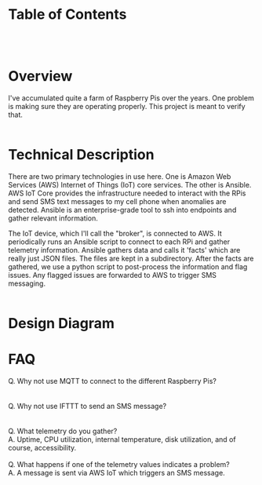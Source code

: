 
# Table of Contents
<br><br>
# Overview
I've accumulated quite a farm of Raspberry Pis over the years.  One problem is making sure 
they are operating properly.  This project is meant to verify that.
<br><br>

# Technical Description
There are two primary technologies in use here.  One is Amazon Web Services (AWS) Internet of Things 
(IoT) core services. The other is Ansible. AWS IoT Core provides the infrastructure needed to 
interact with the RPis and send SMS text messages to my cell phone when anomalies are detected. 
Ansible is an enterprise-grade tool to ssh into endpoints and gather relevant information. 

The IoT device, which I'll call the "broker", is connected to AWS.  It periodically runs an Ansible 
script to connect to each RPi and gather telemetry information. Ansible gathers data and calls it 
'facts' which are really just JSON files. The files are kept in a subdirectory.  After the facts 
are gathered, we use a python script to post-process the information and flag issues.  Any flagged 
issues are forwarded to AWS to trigger SMS messaging.
<br><br>

# Design Diagram

# FAQ
Q. Why not use MQTT to connect to the different Raspberry Pis?<br>
<br><br>
Q. Why not use IFTTT to send an SMS message? <br>
<br><br>
Q. What telemetry do you gather?<br>
A. Uptime, CPU utilization, internal temperature, disk utilization, and of course, accessibility.
<br><br>
Q. What happens if one of the telemetry values indicates a problem?<br>
A. A message is sent via AWS IoT which triggers an SMS message.